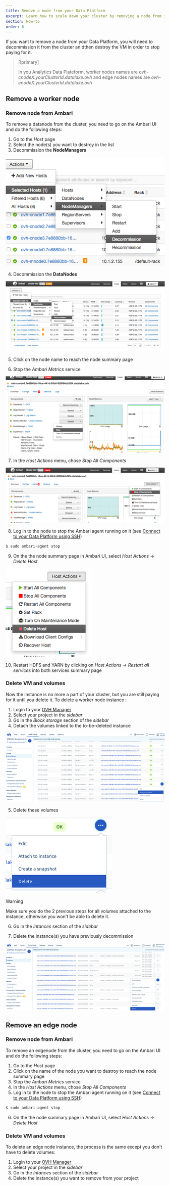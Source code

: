 ```yaml
---
title: Remove a node from your Data Platform
excerpt: Learn how to scale down your cluster by removing a node from it.
section: How-to
order: 6
---
```


If you want to remove a node from your Data Platform, you will need to decommission it from the cluster an dthen destroy the VM in order to stop paying for it.

>[!primary]
>
> In you Analytics Data Plateform, worker nodes names are *ovh-cnodeX.yourClusterId.datalake.ovh* and edge nodes names are *ovh-enodeX.yourClusterId.datalake.ovh*

## Remove a worker node

### Remove node from Ambari

To remove a datanode from the cluster, you need to go on the Ambari UI and do the following steps:

1.  Go to the *Host* page
2.  Select the node(s) you want to destroy in the list
3.  Decommission the **NodeManagers**

![Decommission NodeManagers](images/deco-nodemanager.png)

4.  Decommission the **DataNodes**

![Decommission DataNodes](images/deco-datanode.png)

5.  Click on the node name to reach the node summary page

6.  Stop the *Ambari Metrics* service

![Stop Ambari Metrics](images/stop-ambari-metrics.png)

7.  In the *Host Actions* menu, chose *Stop All Components*

![Stop all components](images/stop-components.png)

8.  Log in to the node to stop the Ambari agent running on it (see [Connect to your Data Platform using SSH](../connect-using-ssh/guide.en-gb.md))

```bash
$ sudo ambari-agent stop
```

9.  On the the node summary page in Ambari UI, select *Host Actions* -> *Delete Host*

![Delete Host](images/delete-host.png)

10. Restart HDFS and YARN by clicking on *Host Actions* -> *Restart all services* into both services summary page



### Delete VM and volumes

Now the instance is no more a part of your cluster, but you are still paying for it until you delete it.
To delete a worker node instance :

1.  Login to your [OVH Manager](https://www.ovh.com/manager/public-cloud/index.html)
2.  Select your project in the *sidebar* 
3.  Go in the *Block storage* section of the *sidebar*
4.  Detach the volumes linked to the to-be-deleted instance

![Detach volumes](images/detach-volumes.png)

5.  Delete these volumes

![Delete volumes](images/delete-volumes.png)

>[!warning]
>
> Make sure you do the 2 previous steps for all volumes attached to the instance, otherwise you won't be able to delete it.

6.  Go in the *Intances* section of the *sidebar*

7.  Delete the instance(s) you have previously decommission

![Delete instance](images/delete-worker-instance.png)

## Remove an edge node

### Remove node from Ambari

To remove an edgenode from the cluster, you need to go on the Ambari UI and do the following steps:

1.  Go to the *Host* page
2.  Click on the name of the node you want to destroy to reach the node summary page
3.  Stop the *Ambari Metrics* service
4.  In the *Host Actions* menu, chose *Stop All Components*
5.  Log in to the node to stop the Ambari agent running on it (see [Connect to your Data Platform using SSH](../connect-using-ssh/guide.en-gb.md))
```bash
$ sudo ambari-agent stop
```
6.  On the the node summary page in Ambari UI, select *Host Actions* -> *Delete Host*


### Delete VM and volumes

To delete an edge node instance, the process is the same except you don't have to delete volumes:

1.  Login to your [OVH Manager](https://www.ovh.com/manager/public-cloud/index.html)
2.  Select your project in the *sidebar* 
3.  Go in the *Intances* section of the *sidebar*
7.  Delete the instance(s) you want to remove from your project 


